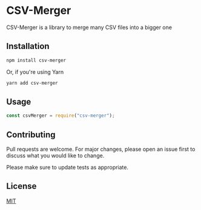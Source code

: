 # CSV-Merger

CSV-Merger is a library to merge many CSV files into a bigger one

## Installation

```bash
npm install csv-merger
```

Or, if you're using Yarn

```bash
yarn add csv-merger
```

## Usage

```javascript
const csvMerger = require("csv-merger");
```

## Contributing

Pull requests are welcome. For major changes, please open an issue first to discuss what you would like to change.

Please make sure to update tests as appropriate.

## License

[MIT](https://choosealicense.com/licenses/mit/)
